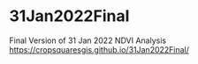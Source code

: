 # 31Jan2022Final
Final Version of 31 Jan 2022 NDVI Analysis
https://cropsquaresgis.github.io/31Jan2022Final/
